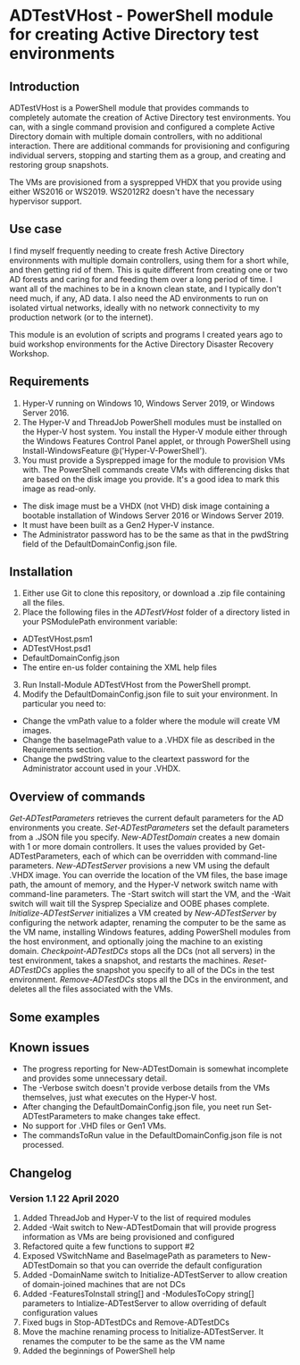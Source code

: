 # ADTestVHost - PowerShell module for creating Active Directory test environments
## Introduction
ADTestVHost is a PowerShell module that provides commands to completely automate the creation of Active Directory test environments. You can, with a single command provision and configured a complete
Active Directory domain with multiple domain controllers, with no additional interaction. There are additional commands for provisioning and configuring individual servers, stopping and starting them
as a group, and creating and restoring group snapshots.

The VMs are provisioned from a sysprepped VHDX that you provide using either WS2016 or WS2019. WS2012R2 doesn't have the necessary hypervisor support.

## Use case
I find myself frequently needing to create fresh Active Directory environments with multiple domain controllers, using them for a short while, and then getting rid of them. This is quite different from creating one or two AD forests and caring for and feeding them over a long period of time. I want all of the machines to be in a known clean state, and I typically don't need much, if any, AD data. I also need the AD environments to run on isolated virtual networks, ideally with no
network connectivity to my production network (or to the internet).

This module is an evolution of scripts and programs I created years ago to buid workshop environments for the Active Directory Disaster Recovery Workshop.

## Requirements
1. Hyper-V running on Windows 10, Windows Server 2019, or Windows Server 2016.
2. The Hyper-V and ThreadJob PowerShell modules must be installed on the Hyper-V host system. You install the Hyper-V module either through the Windows Features Control Panel applet, or through PowerShell using Install-WindowsFeature @('Hyper-V-PowerShell').
3. You must provide a Sysprepped image for the module to provision VMs with. The PowerShell commands create VMs with differencing disks that are based on the disk image you provide. It's a good idea to mark this image as read-only.
  * The disk image must be a VHDX (not VHD) disk image containing a bootable installation of Windows Server 2016 or Windows Server 2019.
  * It must have been built as a Gen2 Hyper-V instance.
  * The Administrator password has to be the same as that in the pwdString field of the DefaultDomainConfig.json file.

## Installation
1. Either use Git to clone this repository, or download a .zip file containing all the files.
2. Place the following files in the *ADTestVHost* folder of a directory listed in your PSModulePath environment variable:
  * ADTestVHost.psm1
  * ADTestVHost.psd1
  * DefaultDomainConfig.json
  * The entire en-us folder containing the XML help files
3. Run Install-Module ADTestVHost from the PowerShell prompt.
4. Modify the DefaultDomainConfig.json file to suit your environment. In particular you need to:
  * Change the vmPath value to a folder where the module will create VM images.
  * Change the baseImagePath value to a .VHDX file as described in the Requirements section.
  * Change the pwdString value to the cleartext password for the Administrator account used in your .VHDX.

## Overview of commands
*Get-ADTestParameters* retrieves the current default parameters for the AD environments you create. *Set-ADTestParameters* set the default parameters from a .JSON file you specify.
*New-ADTestDomain* creates a new domain with 1 or more domain controllers. It uses the values provided by Get-ADTestParameters, each of which can be overridden with command-line parameters.
*New-ADTestServer* provisions a new VM using the default .VHDX image. You can override the location of the VM files, the base image path, the amount of memory, and the Hyper-V network switch name with command-line parameters. The -Start switch will start the VM, and the -Wait switch will wait till the Sysprep Specialize and OOBE phases complete.
*Initialize-ADTestServer* initializes a VM created by *New-ADTestServer* by configuring the network adapter, renaming the computer to be the same as the VM name, installing Windows features, adding PowerShell modules from the host environment, and optionally joing the machine to an existing domain.
*Checkpoint-ADTestDCs* stops all the DCs (not all servers) in the test environment, takes a snapshot, and restarts the machines.
*Reset-ADTestDCs* applies the snapshot you specify to all of the DCs in the test environment.
*Remove-ADTestDCs* stops all the DCs in the environment, and deletes all the files associated with the VMs.

## Some examples
## Known issues
* The progress reporting for New-ADTestDomain is somewhat incomplete and provides some unnecessary detail.
* The -Verbose switch doesn't provide verbose details from the VMs themselves, just what executes on the Hyper-V host.
* After changing the DefaultDomainConfig.json file, you neet run Set-ADTestParameters to make changes take effect.
* No support for .VHD files or Gen1 VMs.
* The commandsToRun value in the DefaultDomainConfig.json file is not processed.

## Changelog
### Version 1.1 22 April 2020
1. Added ThreadJob and Hyper-V to the list of required modules
2. Added -Wait switch to New-ADTestDomain that will provide progress information as VMs are being provisioned and configured
3. Refactored quite a few functions to support #2
4. Exposed VSwitchName and BaseImagePath as parameters to New-ADTestDomain so that you can override the default configuration
5. Added -DomainName switch to Initialize-ADTestServer to allow creation of domain-joined machines that are not DCs
6. Added -FeaturesToInstall string[] and -ModulesToCopy string[] parameters to Intialize-ADTestServer to allow overriding of default configuration values
7. Fixed bugs in Stop-ADTestDCs and Remove-ADTestDCs
8. Move the machine renaming process to Initialize-ADTestServer. It renames the computer to be the same as the VM name
9. Added the beginnings of PowerShell help